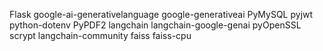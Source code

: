 Flask
google-ai-generativelanguage
google-generativeai
PyMySQL
pyjwt
python-dotenv
PyPDF2
langchain
langchain-google-genai
pyOpenSSL
scrypt
langchain-community
faiss
faiss-cpu
